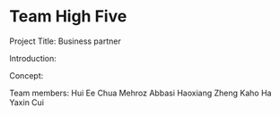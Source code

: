 # Team High Five
Project Title: Business partner

Introduction:

Concept: 

Team members: 
Hui Ee Chua
Mehroz Abbasi
Haoxiang Zheng
Kaho Ha
Yaxin Cui

